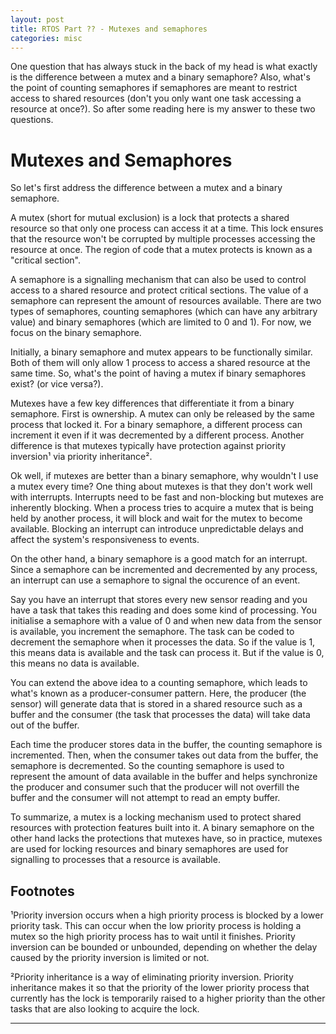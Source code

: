 ```yaml
---
layout: post
title: RTOS Part ?? - Mutexes and semaphores
categories: misc
---
```


One question that has always stuck in the back of my head is what exactly is the difference between a mutex and a binary semaphore? Also, what's the point of counting semaphores if semaphores are meant to restrict access to shared resources (don't you only want one task accessing a resource at once?). So after some reading here is my answer to these two questions.

# Mutexes and Semaphores
So let's first address the difference between a mutex and a binary semaphore. 

A mutex (short for mutual exclusion) is a lock that protects a shared resource so that only one process can access it at a time. This lock ensures that the resource won't be corrupted by multiple processes accessing the resource at once. The region of code that a mutex protects is known as a "critical section". 

A semaphore is a signalling mechanism that can also be used to control access to a shared resource and protect critical sections. The value of a semaphore can represent the amount of resources available. There are two types of semaphores, counting semaphores (which can have any arbitrary value) and binary semaphores (which are limited to 0 and 1). For now, we focus on the binary semaphore. 

Initially, a binary semaphore and mutex appears to be functionally similar. Both of them will only allow 1 process to access a shared resource at the same time. So, what's the point of having a mutex if binary semaphores exist? (or vice versa?). 

Mutexes have a few key differences that differentiate it from a binary semaphore. First is ownership. A mutex can only be released by the same process that locked it. For a binary semaphore, a different process can increment it even if it was decremented by a different process. Another difference is that mutexes typically have protection against priority inversion¹ via priority inheritance².

Ok well, if mutexes are better than a binary semaphore, why wouldn't I use a mutex every time? One thing about mutexes is that they don't work well with interrupts. Interrupts need to be fast and non-blocking but mutexes are inherently blocking. When a process tries to acquire a mutex that is being held by another process, it will block and wait for the mutex to become available. Blocking an interrupt can introduce unpredictable delays and affect the system's responsiveness to events. 

On the other hand, a binary semaphore is a good match for an interrupt. Since a semaphore can be incremented and decremented by any process, an interrupt can use a semaphore to signal the occurence of an event. 

Say you have an interrupt that stores every new sensor reading and you have a task that takes this reading and does some kind of processing. You initialise a semaphore with a value of 0 and when new data from the sensor is available, you increment the semaphore. The task can be coded to decrement the semaphore when it processes the data. So if the value is 1, this means data is available and the task can process it. But if the value is 0, this means no data is available. 

You can extend the above idea to a counting semaphore, which leads to what's known as a producer-consumer pattern. Here, the producer (the sensor) will generate data that is stored in a shared resource such as a buffer and the consumer (the task that processes the data) will take data out of the buffer. 

Each time the producer stores data in the buffer, the counting semaphore is incremented. Then, when the consumer takes out data from the buffer, the semaphore is decremented. So the counting semaphore is used to represent the amount of data available in the buffer and helps synchronize the producer and consumer such that the producer will not overfill the buffer and the consumer will not attempt to read an empty buffer.

To summarize, a mutex is a locking mechanism used to protect shared resources with protection features built into it. A binary semaphore on the other hand lacks the protections that mutexes have, so in practice, mutexes are used for locking resources and binary semaphores are used for signalling to processes that a resource is available. 


## Footnotes
¹Priority inversion occurs when a high priority process is blocked by a lower priority task. This can occur when the low priority process is holding a mutex so the high priority process has to wait until it finishes. Priority inversion can be bounded or unbounded, depending on whether the delay caused by the priority inversion is limited or not. 

²Priority inheritance is a way of eliminating priority inversion. Priority inheritance makes it so that the priority of the lower priority process that currently has the lock is temporarily raised to a higher priority than the other tasks that are also looking to acquire the lock. 

---
